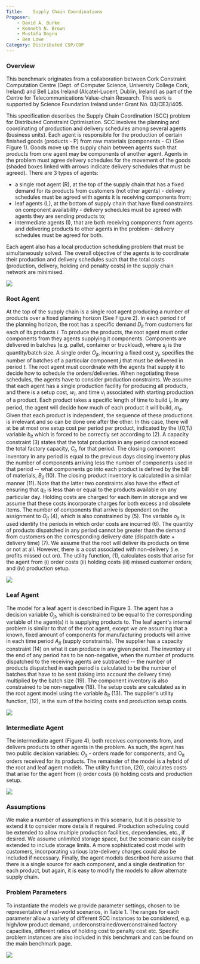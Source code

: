 ```yaml
---
Title:    Supply Chain Coordinations
Proposer: 
    - David A. Burke
    - Kenneth N. Brown
    - Mustafa Dogru
    - Ben Lowe
Category: Distributed CSP/COP
---
```


### Overview

This benchmark originates from a collaboration between Cork Constraint Computation Centre (Dept. of Computer Science, University College Cork, Ireland) and Bell Labs Ireland (Alcatel-Lucent, Dublin, Ireland) as part of the Centre for Telecommunications Value-chain Research. This work is supported by Science Foundation Ireland under Grant No. 03/CE3/I405.

This specification describes the Supply Chain Coordination (SCC) problem for Distributed Constraint Optimisation. SCC involves the planning and coordinating of production and delivery schedules among several agents (business units). Each agent is responsible for the production of certain finished goods (products - P) from raw materials (components - C) (See Figure 1). Goods move up the supply chain between agents such that products from one agent may be components of another agent. Agents in the problem must agree delivery schedules for the movement of the goods (shaded boxes linked with arrows indicate delivery schedules that must be agreed). There are 3 types of agents:

-   a single root agent (R), at the top of the supply chain that has a fixed demand for its products from customers (not other agents) - delivery schedules must be agreed with agents it is receiving components from;
-   leaf agents (L), at the bottom of supply chain that have fixed constraints on component availability - delivery schedules must be agreed with agents they are sending products to;
-   intermediate agents (I), that are both receiving components from agents and delivering products to other agents in the problem - delivery schedules must be agreed for both.

Each agent also has a local production scheduling problem that must be simultaneously solved. The overall objective of the agents is to coordinate their production and delivery schedules such that the total costs (production, delivery, holding and penalty costs) in the supply chain network are minimised.

![](assets/scc.jpg)

### Root Agent

At the top of the supply chain is a single root agent producing a number of products over a fixed planning horizon (See Figure 2). In each period *t* of the planning horizon, the root has a specific demand *D<sub>it</sub>* from customers for each of its products *i*. To produce the products, the root agent must order components from they agents supplying it components. Components are delivered in batches (e.g. pallet, container or truckload), where *s<sub>j</sub>* is the quantity/batch size.
 A single order *O<sub>jt</sub>*, incurring a fixed cost *y<sub>j</sub>*, specifies the number of batches of a particular component *j* that must be delivered in period *t*. The root agent must coordinate with the agents that supply it to decide how to schedule the orders/deliveries.
 When negotiating these schedules, the agents have to consider production constraints. We assume that each agent has a single production facility for producing all products, and there is a setup cost, *w<sub>i</sub>*, and time *v<sub>i</sub>* associated with starting production of a product. Each product takes a specific length of time to build *l<sub>i</sub>*. In any period, the agent will decide how much of each product it will build, *m<sub>it</sub>*. Given that each product is independent, the sequence of these productions is irrelevant and so can be done one after the other. In this case, there will at be at most one setup cost per period per product, indicated by the \\{0,1\\} variable *b<sub>it</sub>* which is forced to be correctly set according to (2). A capacity constraint (3) states that the total production in any period cannot exceed the total factory capacity, *C<sub>t</sub>*, for that period.
 The closing component inventory in any period is equal to the previous days closing inventory plus the number of components arriving less the number of components used in that period -- what components go into each product is defined by the bill of materials, *B<sub>ij</sub>* (10). The closing product inventory is calculated in a similar manner (11). Note that the latter two constraints also have the effect of ensuring that *q<sub>it</sub>* is less than or equal to the products available on any particular day.
 Holding costs are charged for each item in storage and we assume that these costs incorporate charges for both excess and obsolete items. The number of components that arrive is dependent on the assignment to *O<sub>jt</sub>* (4), which is also constrained by (5). The variable *o<sub>jt</sub>* is used identify the periods in which order costs are incurred (6). The quantity of products dispatched in any period cannot be greater than the demand from customers on the corresponding delivery date (dispatch date + delivery time) (7). We assume that the root will deliver its products on time or not at all. However, there is a cost associated with non-delivery (i.e. profits missed out on). The utility function, (1), calculates costs that arise for the agent from (i) order costs (ii) holding costs (iii) missed customer orders; and (iv) production setup.

![](assets/root.jpg)

### Leaf Agent

The model for a leaf agent is described in Figure 3. The agent has a decision variable *O<sub>jt</sub>*, which is constrained to be equal to the corresponding variable of the agent(s) it is supplying products to.
 The leaf agent's internal problem is similar to that of the root agent, except we are assuming that a known, fixed amount of components for manufacturing products will arrive in each time period *A<sub>jt</sub>* (supply constraints). The supplier has a capacity constraint (14) on what it can produce in any given period.
 The inventory at the end of any period has to be non-negative, when the number of products dispatched to the receiving agents are subtracted -- the number of products dispatched in each period is calculated to be the number of batches that have to be sent (taking into account the delivery time) multiplied by the batch size (19). The component inventory is also constrained to be non-negative (18).
 The setup costs are calculated as in the root agent model using the variable *b<sub>it</sub>* (13). The supplier's utility function, (12), is the sum of the holding costs and production setup costs.

![](assets/leaf.jpg)

### Intermediate Agent

The intermediate agent (Figure 4), both receives components from, and delivers products to other agents in the problem. As such, the agent has two public decision variables: *O<sub>jt</sub>* - orders made for components; and O<sub>it</sub> orders received for its products. The remainder of the model is a hybrid of the root and leaf agent models. The utility function, (20), calculates costs that arise for the agent from (i) order costs (ii) holding costs and production setup.

![](assets/intermediate.jpg)

### Assumptions

We make a number of assumptions in this scenario, but it is possible to extend it to consider more details if required. Production scheduling could be extended to allow multiple production facilities, dependencies, etc., if desired. We assume unlimited storage space, but the scenario can easily be extended to include storage limits. A more sophisticated cost model with customers, incorporating various late-delivery charges could also be included if necessary. Finally, the agent models described here assume that there is a single source for each component, and a single destination for each product, but again, it is easy to modify the models to allow alternate supply chain.

### Problem Parameters

To instantiate the models we provide parameter settings, chosen to be representative of real-world scenarios, in Table 1. The ranges for each parameter allow a variety of different SCC instances to be considered, e.g. high/low product demand, underconstrained/overconstrained factory capacities, different ratios of holding cost to penalty cost etc. Specific problem instances are also included in this benchmark and can be found on the main benchmark page.

![](assets/problems.jpg)
